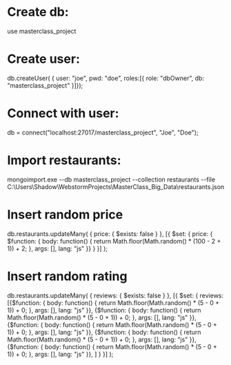 # Create db:
use masterclass_project

# Create user:
db.createUser(
{	user: "joe",
	pwd: "doe",
	roles:[{ role: "dbOwner", db: "masterclass_project" }]});
	
# Connect with user:
db = connect("localhost:27017/masterclass_project", "Joe", "Doe");

# Import restaurants:
mongoimport.exe --db masterclass_project --collection restaurants --file C:\Users\Shadow\WebstormProjects\MasterClass_Big_Data\restaurants.json
# Insert random price
db.restaurants.updateMany(
  { price: { $exists: false } },
  [{ $set:
    { price:
      { $function: {
          body: function() { return Math.floor(Math.random() * (100 - 2 + 1)) + 2; },
          args: [],
          lang: "js"
      }}
    }
  }]
);

# Insert random rating
db.restaurants.updateMany(
  { reviews: { $exists: false } },
  [{ $set:
    { reviews:
      [{$function: {
          body: function() { return Math.floor(Math.random() * (5 - 0 + 1)) + 0; },
          args: [],
          lang: "js"
      }},
      {$function: {
          body: function() { return Math.floor(Math.random() * (5 - 0 + 1)) + 0; },
          args: [],
          lang: "js"
      }},
      {$function: {
          body: function() { return Math.floor(Math.random() * (5 - 0 + 1)) + 0; },
          args: [],
          lang: "js"
      }},
      {$function: {
          body: function() { return Math.floor(Math.random() * (5 - 0 + 1)) + 0; },
          args: [],
          lang: "js"
      }},
      {$function: {
          body: function() { return Math.floor(Math.random() * (5 - 0 + 1)) + 0; },
          args: [],
          lang: "js"
      }},
     ]
    }
  }]
);
